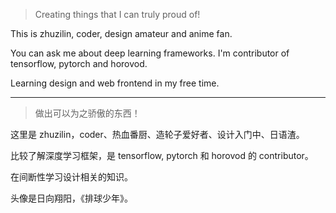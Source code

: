 > Creating things that I can truly proud of!

This is zhuzilin, coder, design amateur and anime fan.

You can ask me about deep learning frameworks. I'm contributor of tensorflow, pytorch and horovod.

Learning design and web frontend in my free time.

---

> 做出可以为之骄傲的东西！

这里是 zhuzilin，coder、热血番厨、造轮子爱好者、设计入门中、日语渣。

比较了解深度学习框架，是 tensorflow, pytorch 和 horovod 的 contributor。

在间断性学习设计相关的知识。

头像是日向翔阳，《排球少年》。
